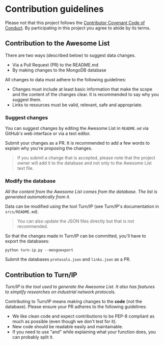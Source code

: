 Contribution guidelines
=======================

Please not that this project follows the [Contributor Covenant Code of
Conduct](https://www.contributor-covenant.org/version/1/4/code-of-conduct/). By
participating in this project you agree to abide by its terms.

Contribution to the Awesome List
--------------------------------

There are two ways (described below) to suggest data changes.

- Via a Pull Request (PR) to the README.md
- By making changes to the MongoDB database

All changes to data must adhere to the following guidelines:

- Changes must include at least basic information that make the scope and the
  content of the changes clear. It is recommended to say why you suggest them.  
- Links to resources must be valid, relevant, safe and appropriate.

### Suggest changes

You can suggest changes by editing the Awesome List in `README.md` via GitHub's
web interface or via a text editor.

Submit your changes as a PR. It is recommended to add a few words to
explain why you're proposing the changes.

> If you submit a change that is accepted, please note that the project owner
  will add it to the database and not only to the Awesome List text file.

### Modify the database

*All the content from the Awesome List comes from the database. The list is*
*generated automatically from it.*

Data can be modified using the tool Turn/IP (see Turn/IP's documentation in
`srcs/README.md`).

> You can also update the JSON files directly but that is not recommended.

So that the changes made in Turn/IP can be committed, you'll have to export
the databases:

```
python turn-ip.py --mongoexport
```

Submit the databases `protocols.json` and `links.json` as a PR.

Contribution to Turn/IP
-----------------------

*Turn/IP is the tool used to generate the Awesome List. It also has features to*
*simplify researches on industrial network protocols.*

Contributing to Turn/IP means making changes to the **code** (not the
database). Please ensure your PR adheres to the following guidelines:

- We like clean code and expect contributions to be PEP-8 compliant as much as
  possible (even though we don't test for it).
- New code should be readable easily and maintainable.
- If you need to use "and" while explaining what your function does, you can
  probably split it.
